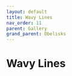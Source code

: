```yaml
---
layout: default
title: Wavy Lines
nav_order: 11
parent: Gallery
grand_parent: Obelisks
---
```


# Wavy Lines


